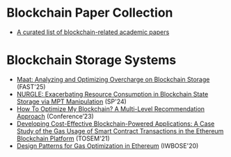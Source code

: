 # Blockchain Paper Collection
- [A curated list of blockchain-related academic papers](https://github.com/jianyu-niu/blockchain_conference_paper)

# Blockchain Storage Systems
- [Maat: Analyzing and Optimizing Overcharge on Blockchain Storage](https://www.usenix.org/system/files/fast25-he.pdf) (FAST'25)
- [NURGLE: Exacerbating Resource Consumption in Blockchain State Storage via MPT Manipulation](https://arxiv.org/pdf/2406.10687) (SP'24)
- [How To Optimize My Blockchain? A Multi-Level Recommendation Approach](https://arxiv.org/pdf/2301.04719) (Conference’23)
- [Developing Cost-Effective Blockchain-Powered Applications: A Case Study of the Gas Usage of Smart Contract Transactions in the Ethereum Blockchain Platform](https://dl.acm.org/doi/pdf/10.1145/3431726) (TOSEM'21)
- [Design Patterns for Gas Optimization in Ethereum](https://ieeexplore.ieee.org/document/9050163) (IWBOSE'20)
